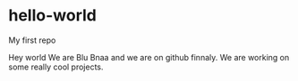 # hello-world
My first repo

Hey world 
We are Blu Bnaa and we are on github finnaly. We are working on some really cool projects.
